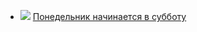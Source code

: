 * ![](/books/sf_humor/Аркадий%20Натанович%20Стругацкий/Понедельник%20начинается%20в%20субботу.jpg) [Понедельник начинается в субботу](/books/sf_humor/Аркадий%20Натанович%20Стругацкий/Понедельник%20начинается%20в%20субботу)